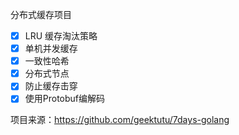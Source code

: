 分布式缓存项目

- [x]  LRU 缓存淘汰策略
- [x]  单机并发缓存
- [x]  一致性哈希
- [x]  分布式节点
- [x]  防止缓存击穿
- [x]  使用Protobuf编解码

项目来源：https://github.com/geektutu/7days-golang
